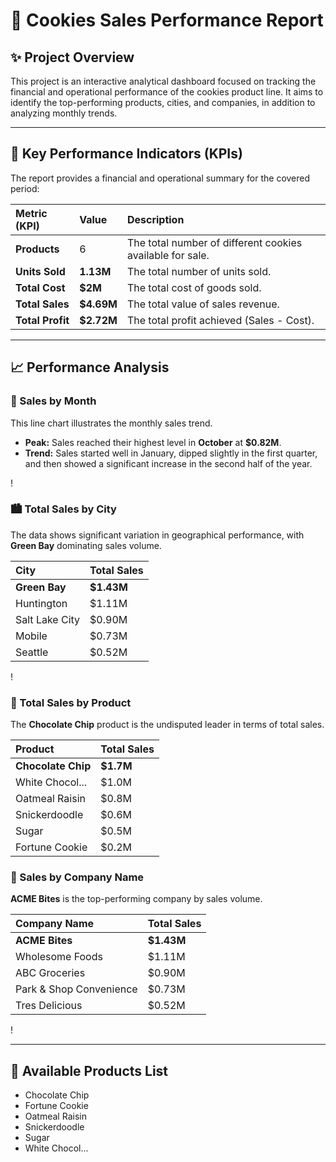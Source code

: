 # 🍪 Cookies Sales Performance Report

## ✨ Project Overview

This project is an interactive analytical dashboard focused on tracking the financial and operational performance of the cookies product line. It aims to identify the top-performing products, cities, and companies, in addition to analyzing monthly trends.

---

## 🎯 Key Performance Indicators (KPIs)

The report provides a financial and operational summary for the covered period:

| Metric (KPI) | Value | Description |
| :--- | :--- | :--- |
| **Products** | 6 | The total number of different cookies available for sale. |
| **Units Sold** | **1.13M** | The total number of units sold. |
| **Total Cost** | **$2M** | The total cost of goods sold. |
| **Total Sales** | **$4.69M** | The total value of sales revenue. |
| **Total Profit** | **$2.72M** | The total profit achieved (Sales - Cost). |

---

## 📈 Performance Analysis

### 📅 Sales by Month

This line chart illustrates the monthly sales trend.

* **Peak:** Sales reached their highest level in **October** at **$0.82M**.
* **Trend:** Sales started well in January, dipped slightly in the first quarter, and then showed a significant increase in the second half of the year.

!

### 🏙️ Total Sales by City

The data shows significant variation in geographical performance, with **Green Bay** dominating sales volume.

| City | Total Sales |
| :--- | :--- |
| **Green Bay** | **$1.43M** |
| Huntington | $1.11M |
| Salt Lake City | $0.90M |
| Mobile | $0.73M |
| Seattle | $0.52M |

!

### 🍪 Total Sales by Product

The **Chocolate Chip** product is the undisputed leader in terms of total sales.

| Product | Total Sales |
| :--- | :--- |
| **Chocolate Chip** | **$1.7M** |
| White Chocol... | $1.0M |
| Oatmeal Raisin | $0.8M |
| Snickerdoodle | $0.6M |
| Sugar | $0.5M |
| Fortune Cookie | $0.2M |

### 🏢 Sales by Company Name

**ACME Bites** is the top-performing company by sales volume.

| Company Name | Total Sales |
| :--- | :--- |
| **ACME Bites** | **$1.43M** |
| Wholesome Foods | $1.11M |
| ABC Groceries | $0.90M |
| Park & Shop Convenience | $0.73M |
| Tres Delicious | $0.52M |

!

---

## 📝 Available Products List

* Chocolate Chip
* Fortune Cookie
* Oatmeal Raisin
* Snickerdoodle
* Sugar
* White Chocol...
